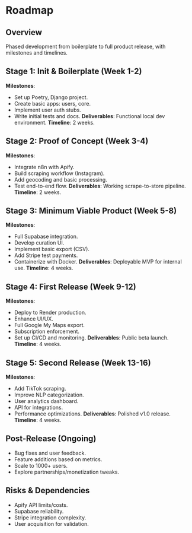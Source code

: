# Roadmap

## Overview
Phased development from boilerplate to full product release, with milestones and timelines.

## Stage 1: Init & Boilerplate (Week 1-2)
**Milestones**:
- Set up Poetry, Django project.
- Create basic apps: users, core.
- Implement user auth stubs.
- Write initial tests and docs.
**Deliverables**: Functional local dev environment.
**Timeline**: 2 weeks.

## Stage 2: Proof of Concept (Week 3-4)
**Milestones**:
- Integrate n8n with Apify.
- Build scraping workflow (Instagram).
- Add geocoding and basic processing.
- Test end-to-end flow.
**Deliverables**: Working scrape-to-store pipeline.
**Timeline**: 2 weeks.

## Stage 3: Minimum Viable Product (Week 5-8)
**Milestones**:
- Full Supabase integration.
- Develop curation UI.
- Implement basic export (CSV).
- Add Stripe test payments.
- Containerize with Docker.
**Deliverables**: Deployable MVP for internal use.
**Timeline**: 4 weeks.

## Stage 4: First Release (Week 9-12)
**Milestones**:
- Deploy to Render production.
- Enhance UI/UX.
- Full Google My Maps export.
- Subscription enforcement.
- Set up CI/CD and monitoring.
**Deliverables**: Public beta launch.
**Timeline**: 4 weeks.

## Stage 5: Second Release (Week 13-16)
**Milestones**:
- Add TikTok scraping.
- Improve NLP categorization.
- User analytics dashboard.
- API for integrations.
- Performance optimizations.
**Deliverables**: Polished v1.0 release.
**Timeline**: 4 weeks.

## Post-Release (Ongoing)
- Bug fixes and user feedback.
- Feature additions based on metrics.
- Scale to 1000+ users.
- Explore partnerships/monetization tweaks.

## Risks & Dependencies
- Apify API limits/costs.
- Supabase reliability.
- Stripe integration complexity.
- User acquisition for validation.
